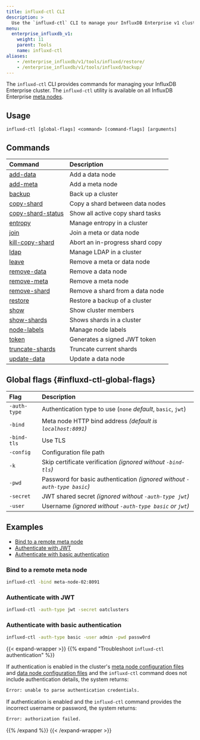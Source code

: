 ```yaml
---
title: influxd-ctl CLI
description: >
  Use the `influxd-ctl` CLI to manage your InfluxDB Enterprise v1 cluster.
menu:
  enterprise_influxdb_v1:
    weight: 11
    parent: Tools
    name: influxd-ctl
aliases:
    - /enterprise_influxdb/v1/tools/influxd/restore/
    - /enterprise_influxdb/v1/tools/influxd/backup/
---
```


The `influxd-ctl` CLI provides commands for managing your InfluxDB Enterprise cluster.
The `influxd-ctl` utility is available on all InfluxDB Enterprise
[meta nodes](/enterprise_influxdb/v1/concepts/glossary/#meta-node).

## Usage

```
influxd-ctl [global-flags] <command> [command-flags] [arguments]
```

## Commands

| Command                                                                           | Description                      |
| :-------------------------------------------------------------------------------- | :------------------------------- |
| [add-data](/enterprise_influxdb/v1/tools/influxd-ctl/add-data/)                   | Add a data node                  |
| [add-meta](/enterprise_influxdb/v1/tools/influxd-ctl/add-meta/)                   | Add a meta node                  |
| [backup](/enterprise_influxdb/v1/tools/influxd-ctl/backup/)                       | Back up a cluster                |
| [copy-shard](/enterprise_influxdb/v1/tools/influxd-ctl/copy-shard/)               | Copy a shard between data nodes  |
| [copy-shard-status](/enterprise_influxdb/v1/tools/influxd-ctl/copy-shard-status/) | Show all active copy shard tasks |
| [entropy](/enterprise_influxdb/v1/tools/influxd-ctl/entropy/)                     | Manage entropy in a cluster      |
| [join](/enterprise_influxdb/v1/tools/influxd-ctl/join/)                           | Join a meta or data node         |
| [kill-copy-shard](/enterprise_influxdb/v1/tools/influxd-ctl/kill-copy-shard/)     | Abort an in-progress shard copy  |
| [ldap](/enterprise_influxdb/v1/tools/influxd-ctl/ldap/)                           | Manage LDAP in a cluster         |
| [leave](/enterprise_influxdb/v1/tools/influxd-ctl/leave/)                         | Remove a meta or data node       |
| [remove-data](/enterprise_influxdb/v1/tools/influxd-ctl/remove-data/)             | Remove a data node               |
| [remove-meta](/enterprise_influxdb/v1/tools/influxd-ctl/remove-meta/)             | Remove a meta node               |
| [remove-shard](/enterprise_influxdb/v1/tools/influxd-ctl/remove-shard/)           | Remove a shard from a data node  |
| [restore](/enterprise_influxdb/v1/tools/influxd-ctl/restore/)                     | Restore a backup of a cluster    |
| [show](/enterprise_influxdb/v1/tools/influxd-ctl/show/)                           | Show cluster members             |
| [show-shards](/enterprise_influxdb/v1/tools/influxd-ctl/show-shards/)             | Shows shards in a cluster        |
| [node-labels](/enterprise_influxdb/v1/tools/influxd-ctl/node-labels/)             | Manage node labels               |
| [token](/enterprise_influxdb/v1/tools/influxd-ctl/token/)                         | Generates a signed JWT token     |
| [truncate-shards](/enterprise_influxdb/v1/tools/influxd-ctl/truncate-shards/)     | Truncate current shards          |
| [update-data](/enterprise_influxdb/v1/tools/influxd-ctl/update-data/)             | Update a data node               |

## Global flags {#influxd-ctl-global-flags}

| Flag         | Description                                                              |
| :----------- | :----------------------------------------------------------------------- |
| `-auth-type` | Authentication type to use (`none` _default_, `basic`, `jwt`)            |
| `-bind`      | Meta node HTTP bind address _(default is `localhost:8091`)_              |
| `-bind-tls`  | Use TLS                                                                  |
| `-config`    | Configuration file path                                                  |
| `-k`         | Skip certificate verification _(ignored without `-bind-tls`)_            |
| `-pwd`       | Password for basic authentication _(ignored without `-auth-type basic`)_ |
| `-secret`    | JWT shared secret _(ignored without `-auth-type jwt`)_                   |
| `-user`      | Username _(ignored without `-auth-type basic` or `jwt`)_                 |

## Examples

- [Bind to a remote meta node](#bind-to-a-remote-meta-node)
- [Authenticate with JWT](#authenticate-with-jwt)
- [Authenticate with basic authentication](#authenticate-with-basic-authentication)

### Bind to a remote meta node

```sh
influxd-ctl -bind meta-node-02:8091
```

### Authenticate with JWT

```sh
influxd-ctl -auth-type jwt -secret oatclusters
```

### Authenticate with basic authentication

```sh
influxd-ctl -auth-type basic -user admin -pwd passw0rd
```

{{< expand-wrapper >}}
{{% expand "Troubleshoot `influxd-ctl` authentication" %}}

If authentication is enabled in the cluster's
[meta node configuration files](/enterprise_influxdb/v1/administration/config-meta-nodes/#auth-enabled-false)
and [data node configuration files](/enterprise_influxdb/v1/administration/configure/config-data-nodes/#meta-auth-enabled)
and the `influxd-ctl` command does not include authentication details, the system returns:

```bash
Error: unable to parse authentication credentials.
```

If authentication is enabled and the `influxd-ctl` command provides the incorrect
username or password, the system returns:

```bash
Error: authorization failed.
```

{{% /expand %}}
{{< /expand-wrapper >}}
